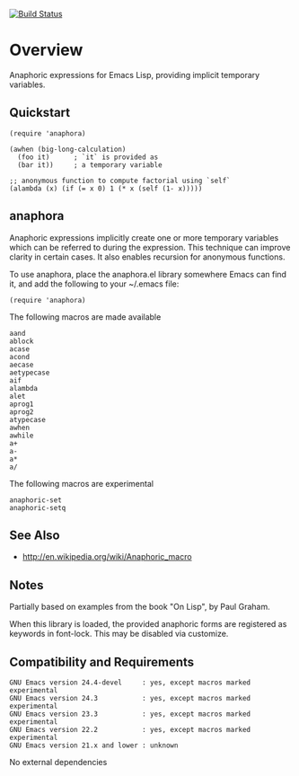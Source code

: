 [![Build Status](https://secure.travis-ci.org/rolandwalker/anaphora.png?branch=master)](http://travis-ci.org/rolandwalker/anaphora)

# Overview

Anaphoric expressions for Emacs Lisp, providing implicit temporary variables.

## Quickstart

```elisp
(require 'anaphora)
 
(awhen (big-long-calculation)
  (foo it)      ; `it` is provided as
  (bar it))     ; a temporary variable
 
;; anonymous function to compute factorial using `self`
(alambda (x) (if (= x 0) 1 (* x (self (1- x)))))
```

## anaphora

Anaphoric expressions implicitly create one or more temporary
variables which can be referred to during the expression.  This
technique can improve clarity in certain cases.  It also enables
recursion for anonymous functions.

To use anaphora, place the anaphora.el library somewhere
Emacs can find it, and add the following to your ~/.emacs file:

```elisp
(require 'anaphora)
```

The following macros are made available

	aand
	ablock
	acase
	acond
	aecase
	aetypecase
	aif
	alambda
	alet
	aprog1
	aprog2
	atypecase
	awhen
	awhile
	a+
	a-
	a*
	a/

The following macros are experimental

	anaphoric-set
	anaphoric-setq

## See Also

* <http://en.wikipedia.org/wiki/Anaphoric_macro>

## Notes

Partially based on examples from the book "On Lisp", by Paul Graham.

When this library is loaded, the provided anaphoric forms are
registered as keywords in font-lock. This may be disabled via
customize.

## Compatibility and Requirements

	GNU Emacs version 24.4-devel     : yes, except macros marked experimental
	GNU Emacs version 24.3           : yes, except macros marked experimental
	GNU Emacs version 23.3           : yes, except macros marked experimental
	GNU Emacs version 22.2           : yes, except macros marked experimental
	GNU Emacs version 21.x and lower : unknown

No external dependencies
